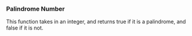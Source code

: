 ### Palindrome Number

This function takes in an integer, and returns true if it is a palindrome, and false if it is not. 